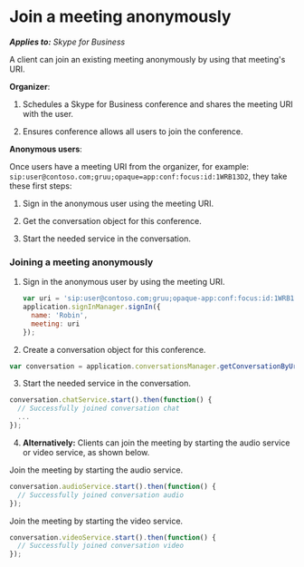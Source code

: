 
# Join a meeting anonymously


 _**Applies to:** Skype for Business_

A client can join an existing meeting anonymously by using that meeting's URI.

 **Organizer**:

1. Schedules a Skype for Business conference and shares the meeting URI with the user.
    
2. Ensures conference allows all users to join the conference.
    
**Anonymous users**:

Once users have a meeting URI from the organizer, for example: `sip:user@contoso.com;gruu;opaque=app:conf:focus:id:1WRB13D2`, they take these first steps:

1. Sign in the anonymous user using the meeting URI.
    
2. Get the conversation object for this conference.
    
3. Start the needed service in the conversation.
 
### Joining a meeting anonymously


1. Sign in the anonymous user by using the meeting URI.

   ```js
   var uri = 'sip:user@contoso.com;gruu;opaque-app:conf:focus:id:1WRB13D2';
   application.signInManager.signIn({
     name: 'Robin',
     meeting: uri
   });
   ```

2. Create a conversation object for this conference.

  ```js
  var conversation = application.conversationsManager.getConversationByUri(uri);
  ```

3. Start the needed service in the conversation.

  ```js
  conversation.chatService.start().then(function() {
	// Successfully joined conversation chat
	...
  });
  ```

4. **Alternatively:** Clients can join the meeting by starting the audio service or video service, as shown below.

  Join the meeting by starting the audio service.
  
  ```js
  conversation.audioService.start().then(function() {
	// Successfully joined conversation audio
  });
  ```

  Join the meeting by starting the video service.
  
  ```js
  conversation.videoService.start().then(function() {
	// Successfully joined conversation video
  });
  ```

